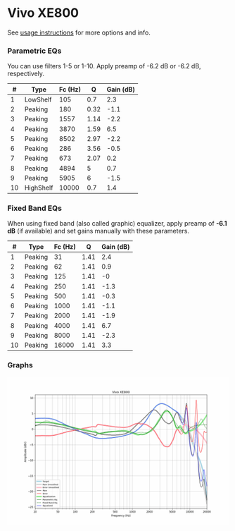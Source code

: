 # Vivo XE800
See [usage instructions](https://github.com/jaakkopasanen/AutoEq#usage) for more options and info.

### Parametric EQs
You can use filters 1-5 or 1-10. Apply preamp of -6.2 dB or -6.2 dB, respectively.

|   # | Type      |   Fc (Hz) |    Q |   Gain (dB) |
|-----|-----------|-----------|------|-------------|
|   1 | LowShelf  |       105 | 0.7  |         2.3 |
|   2 | Peaking   |       180 | 0.32 |        -1.1 |
|   3 | Peaking   |      1557 | 1.14 |        -2.2 |
|   4 | Peaking   |      3870 | 1.59 |         6.5 |
|   5 | Peaking   |      8502 | 2.97 |        -2.2 |
|   6 | Peaking   |       286 | 3.56 |        -0.5 |
|   7 | Peaking   |       673 | 2.07 |         0.2 |
|   8 | Peaking   |      4894 | 5    |         0.7 |
|   9 | Peaking   |      5905 | 6    |        -1.5 |
|  10 | HighShelf |     10000 | 0.7  |         1.4 |

### Fixed Band EQs
When using fixed band (also called graphic) equalizer, apply preamp of **-6.1 dB** (if available) and set gains manually with these parameters.

|   # | Type    |   Fc (Hz) |    Q |   Gain (dB) |
|-----|---------|-----------|------|-------------|
|   1 | Peaking |        31 | 1.41 |         2.4 |
|   2 | Peaking |        62 | 1.41 |         0.9 |
|   3 | Peaking |       125 | 1.41 |        -0   |
|   4 | Peaking |       250 | 1.41 |        -1.3 |
|   5 | Peaking |       500 | 1.41 |        -0.3 |
|   6 | Peaking |      1000 | 1.41 |        -1.1 |
|   7 | Peaking |      2000 | 1.41 |        -1.9 |
|   8 | Peaking |      4000 | 1.41 |         6.7 |
|   9 | Peaking |      8000 | 1.41 |        -2.3 |
|  10 | Peaking |     16000 | 1.41 |         3.3 |

### Graphs
![](./Vivo%20XE800.png)
